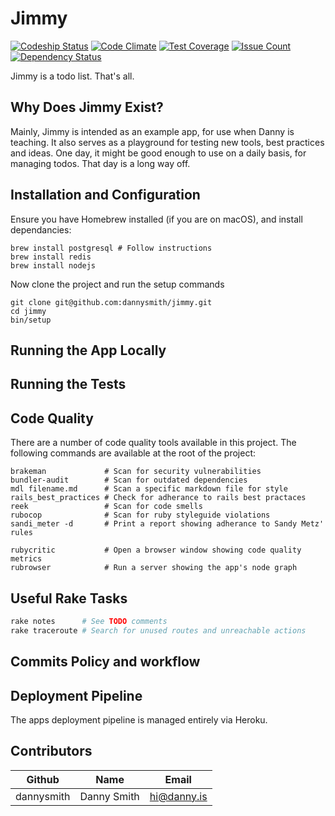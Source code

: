 # Jimmy

[![Codeship Status](https://app.codeship.com/xxx)]()
[![Code Climate](https://codeclimate.com/xxx)]()
[![Test Coverage](https://codeclimate.com/xxx)]()
[![Issue Count](https://codeclimate.com/xxx)]()
[![Dependency Status](https://gemnasium.com/xxx)]()

Jimmy is a todo list. That's all.

## Why Does Jimmy Exist?

Mainly, Jimmy is intended as an example app, for use when Danny is teaching. It also serves as a playground for testing new tools, best practices and ideas. One day, it might be good enough to use on a daily basis, for managing todos. That day is a long way off.

## Installation and Configuration

Ensure you have Homebrew installed (if you are on macOS), and install dependancies:

```shell
brew install postgresql # Follow instructions
brew install redis
brew install nodejs
```

Now clone the project and run the setup commands

```shell
git clone git@github.com:dannysmith/jimmy.git
cd jimmy
bin/setup
```

## Running the App Locally

## Running the Tests

## Code Quality

There are a number of code quality tools available in this project. The following commands are available at the root of the project:

```shell
brakeman             # Scan for security vulnerabilities
bundler-audit        # Scan for outdated dependencies
mdl filename.md      # Scan a specific markdown file for style
rails_best_practices # Check for adherance to rails best practaces
reek                 # Scan for code smells
rubocop              # Scan for ruby styleguide violations
sandi_meter -d       # Print a report showing adherance to Sandy Metz' rules

rubycritic           # Open a browser window showing code quality metrics
rubrowser            # Run a server showing the app's node graph
```

## Useful Rake Tasks

```ruby
rake notes      # See TODO comments
rake traceroute # Search for unused routes and unreachable actions
```

## Commits Policy and workflow

## Deployment Pipeline

The apps deployment pipeline is managed entirely via Heroku.

## Contributors

| Github        | Name              | Email                    |
| --------------|-------------------|--------------------------|
| dannysmith    | Danny Smith       | hi@danny.is              |
